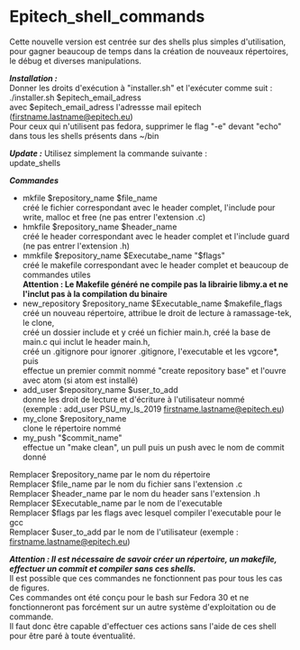 # Epitech_shell_commands
Cette nouvelle version est centrée sur des shells plus simples d'utilisation, pour gagner beaucoup de temps dans la création de nouveaux répertoires, le débug et diverses manipulations.

***Installation :***  
Donner les droits d'exécution à "installer.sh" et l'exécuter comme suit :  
./installer.sh $epitech_email_adress  
avec $epitech_email_adress l'adressse mail epitech (firstname.lastname@epitech.eu)  
Pour ceux qui n'utilisent pas fedora, supprimer le flag "-e" devant "echo" dans tous les shells présents dans ~/bin  

***Update :***
Utilisez simplement la commande suivante :  
update_shells  

***Commandes***
- mkfile $repository_name $file_name  
  créé le fichier correspondant avec le header complet, l'include pour write, malloc et free (ne pas entrer l'extension .c)  
- hmkfile $repository_name $header_name  
  créé le header correspondant avec le header complet et l'include guard (ne pas entrer l'extension .h)  
- mmkfile $repository_name $Executabe_name "$flags"  
  créé le makefile correspondant avec le header complet et beaucoup de commandes utiles  
  **Attention : Le Makefile généré ne compile pas la librairie libmy.a et ne l'inclut pas à la compilation du binaire**
- new_repository $repository_name $Executable_name $makefile_flags  
  créé un nouveau répertoire, attribue le droit de lecture à ramassage-tek, le clone,  
  créé un dossier include et y créé un fichier main.h, créé la base de main.c qui inclut le header main.h,  
  créé un .gitignore pour ignorer .gitignore, l'executable et les vgcore*, puis  
  effectue un premier commit nommé "create repository base" et l'ouvre avec atom (si atom est installé)  
- add_user $repository_name $user_to_add  
  donne les droit de lecture et d'écriture à l'utilisateur nommé  
  (exemple : add_user PSU_my_ls_2019 firstname.lastname@epitech.eu)  
- my_clone $repository_name  
  clone le répertoire nommé  
- my_push "$commit_name"  
  effectue un "make clean", un pull puis un push avec le nom de commit donné

Remplacer $repository_name par le nom du répertoire  
Remplacer $file_name par le nom du fichier sans l'extension .c  
Remplacer $header_name par le nom du header sans l'extension .h  
Remplacer $Executable_name par le nom de l'executable  
Remplacer $flags par les flags avec lesquel compiler l'executable pour le gcc  
Remplacer $user_to_add par le nom de l'utilisateur (exemple : firstname.lastname@epitech.eu)  

***Attention : Il est nécessaire de savoir créer un répertoire, un makefile, effectuer un commit et compiler sans ces shells.***  
Il est possible que ces commandes ne fonctionnent pas pour tous les cas de figures.  
Ces commandes ont été conçu pour le bash sur Fedora 30 et ne fonctionneront pas forcément sur un autre système d'exploitation ou de commande.  
Il faut donc être capable d'effectuer ces actions sans l'aide de ces shell pour être paré à toute éventualité.
